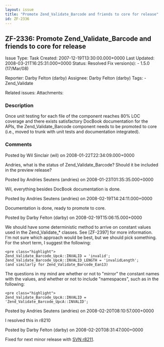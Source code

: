 ```yaml
---
layout: issue
title: "Promote Zend_Validate_Barcode and friends to core for release"
id: ZF-2336
---
```


ZF-2336: Promote Zend\_Validate\_Barcode and friends to core for release
------------------------------------------------------------------------

 Issue Type: Task Created: 2007-12-19T13:30:00.000+0000 Last Updated: 2008-03-21T16:25:31.000+0000 Status: Resolved Fix version(s): - 1.5.0 (17/Mar/08)
 
 Reporter:  Darby Felton (darby)  Assignee:  Darby Felton (darby)  Tags: - Zend\_Validate
 
 Related issues: 
 Attachments: 
### Description

Once unit testing for each file of the component reaches 80% LOC coverage and there exists satisfactory DocBook documentation for the APIs, the Zend\_Validate\_Barcode component needs to be promoted to core (i.e., moved to trunk with unit tests and documentation integrated).

 

 

### Comments

Posted by Wil Sinclair (wil) on 2008-01-22T22:34:09.000+0000

Andries, what is the status of Zend\_Validate\_Barcode? Should it be included in the preview release?

 

 

Posted by Andries Seutens (andries) on 2008-01-23T01:35:35.000+0000

Wil, everything besides DocBook documentation is done.

 

 

Posted by Andries Seutens (andries) on 2008-02-19T14:24:11.000+0000

Documentation is done, ready to promote to core.

 

 

Posted by Darby Felton (darby) on 2008-02-19T15:06:15.000+0000

We should have some deterministic method to arrive on constant values used in the Zend\_Validate\_\* classes. See [ZF-2397] for more information. I'm not sure which approach would be best, but we should pick something. For the short term, I suggest the following:

 
    <pre class="highlight">
    Zend_Validate_Barcode_UpcA::INVALID = 'invalid';
    Zend_Validate_Barcode_UpcA::INVALID_LENGTH = 'invalidLength';
    (and similarly for Zend_Validate_Barcode_Ean13)


The questions in my mind are whether or not to "mirror" the constant names with the values, and whether or not to include "namespaces", such as in the following:

 
    <pre class="highlight">
    Zend_Validate_Barcode_UpcA::INVALID = 'Zend_Validate_Barcode_UpcA::INVALID';


 

 

Posted by Andries Seutens (andries) on 2008-02-20T08:10:57.000+0000

I resolved this in r8210

 

 

Posted by Darby Felton (darby) on 2008-02-20T08:31:47.000+0000

Fixed for next minor release with [SVN r8211](http://framework.zend.com/fisheye/changelog/Zend_Framework/?cs=8211).

 

 